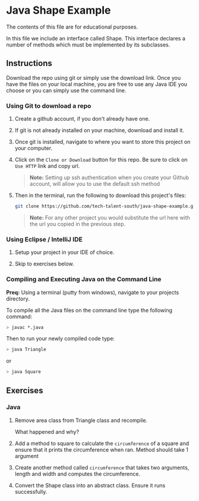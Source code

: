 # Java Shape Example

The contents of this file are for educational purposes.

In this file we include an interface called Shape. This interface declares a number of methods which must be implemented by its subclasses.

## Instructions

Download the repo using git or simply use the download link. Once you have the files on your local machine, you are free to use any Java IDE you choose or you can simply use the command line.


### Using Git to download a repo

1. Create a github account, if you don't already have one.

2. If git is not already installed on your machine, download and install it.

3. Once git is installed, navigate to where you want to store this project on your computer.

4. Click on the `Clone or Download` button for this repo. Be sure to click on `Use HTTP` link and copy url.

    > **Note:** Setting up ssh authentication when you create your Github account, will allow you to use the default ssh method

5. Then in the terminal, run the following to download this project's files:

    ```bash
    git clone https://github.com/tech-talent-south/java-shape-example.git
    ```
    
    > **Note:** For any other project you would substitute the url here with the url you copied in the previous step.
    
### Using Eclipse / IntelliJ IDE

1. Setup your project in your IDE of choice.

2. Skip to exercises below.

### Compiling and Executing Java on the Command Line

**Preq:** Using a terminal (putty from windows), navigate to your projects directory.

To compile all the Java files on the command line type the following command:

```bash
> javac *.java
```

Then to run your newly compiled code type:

```bash
> java Triangle
```

or

```bash
> java Square
```

## Exercises

### Java

1. Remove area class from Triangle class and recompile.

   What happened and why?

2. Add a method to square to calculate the `circumference` of a square and ensure that it prints the circumference when ran. Method should take 1 argument

3. Create another method called `circumference` that takes two arguments, length and width and computes the circumference.

3. Convert the Shape class into an abstract class. Ensure it runs successfully.
